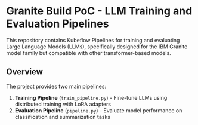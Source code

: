 # Granite Build PoC - LLM Training and Evaluation Pipelines

This repository contains Kubeflow Pipelines for training and evaluating Large
Language Models (LLMs), specifically designed for the IBM Granite model family
but compatible with other transformer-based models.

## Overview

The project provides two main pipelines:

1. **Training Pipeline** (`train_pipeline.py`) - Fine-tune LLMs using
   distributed training with LoRA adapters
2. **Evaluation Pipeline** (`pipeline.py`) - Evaluate model performance on
   classification and summarization tasks
